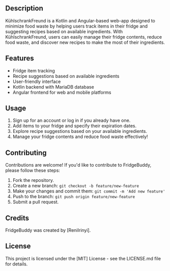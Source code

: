 ## Description

KühlschrankFreund is a Kotlin and Angular-based web-app designed to minimize food waste by helping users track items in their fridge and suggesting recipes based on available ingredients. With KühlschrankFreund, users can easily manage their fridge contents, reduce food waste, and discover new recipes to make the most of their ingredients.

## Features

- Fridge item tracking
- Recipe suggestions based on available ingredients
- User-friendly interface
- Kotlin backend with MariaDB database
- Angular frontend for web and mobile platforms

## Usage

1. Sign up for an account or log in if you already have one.
2. Add items to your fridge and specify their expiration dates.
3. Explore recipe suggestions based on your available ingredients.
4. Manage your fridge contents and reduce food waste effectively!

## Contributing

Contributions are welcome! If you'd like to contribute to FridgeBuddy, please follow these steps:
1. Fork the repository.
2. Create a new branch: `git checkout -b feature/new-feature`
3. Make your changes and commit them: `git commit -m 'Add new feature'`
4. Push to the branch: `git push origin feature/new-feature`
5. Submit a pull request.

## Credits

FridgeBuddy was created by [ReniIrinyi].

## License

This project is licensed under the [MIT] License - see the LICENSE.md file for details.
